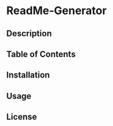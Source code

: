 # ReadMe-Generator


## Description 


## Table of Contents



## Installation



## Usage


## License 

